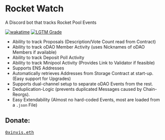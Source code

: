 # Rocket Watch

A Discord bot that tracks Rocket Pool Events

[![wakatime](https://wakatime.com/badge/github/InvisibleSymbol/rocketwatch.svg)](https://wakatime.com/badge/github/InvisibleSymbol/rocketwatch)
[![LGTM Grade](https://img.shields.io/lgtm/grade/python/github/InvisibleSymbol/rocketwatch?label=code%20quality&logo=lgtm)](https://lgtm.com/projects/g/InvisibleSymbol/rocketwatch/alerts/)

- Ability to track Proposals (Description/Vote Count read from Contract)
- Ability to track oDAO Member Activity (uses Nicknames of oDAO Members if available)
- Ability to track Deposit Poll Activity
- Ability to track Minipool Activity (Provides Link to Validator if feasible)
- Supports ENS Addresses
- Automatically retrieves Addresses from Storage Contract at start-up. (Easy support for Upgrades)
- Supports dual-channel setup to separate oDAO Events from the rest.
- Deduplication-Logic (prevents duplicated Messages caused by Chain-Reorgs).
- Easy Extendability (Almost no hard-coded Events, most are loaded from a `.json` File)
<!--
## Instructions:

- Python 3.8 Recommended
- `pip install -r requirements.txt`
- Copy `.env.sample` to `.env` and fill everything out. You can get the channel IDs by enabling Developer Mode in your
  Discord Settings and Right-Clicking a Channel.
- Run `python main.py`

## How to add new Events:

- Open `./data/rocketpool.json` and add a new Entry to `sources`. Map the Contract Events to new Bot Events.
- Add the required ABI in `./contracts/`. (The Path should look like this: `./contracts/rocketMinipoolManager.abi`).
- Open `./strings/rocketpool.en.json` and add both `title` and `description` for each new Bot Event. You can access
  Event Arguments directly using their Names: `%(amount)`. If you want to mention an Address, you can append `_fancy` to
  get a shorter Version that also automatically links to etherscan.io.

-->
## Donate:
[<kbd>0xinvis.eth</kbd>](https://etherscan.io/address/0xf0138d2e4037957d7b37de312a16a88a7f83a32a)
